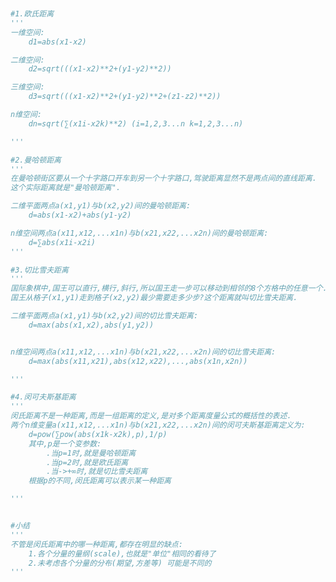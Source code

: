 
<BlogInfo id="6" title="4.常见的距离" author="白日梦想猿" pv=0 read_times=0 pre_cost_time="0分53秒" category="K近邻" tag_list="['K近邻']" create_time="2021.08.29 10:52:26" update_time="2021.09.01 11:00:16" />

```python


#1.欧氏距离
'''
一维空间:
    d1=abs(x1-x2)

二维空间:
    d2=sqrt(((x1-x2)**2+(y1-y2)**2))

三维空间:
    d3=sqrt(((x1-x2)**2+(y1-y2)**2+(z1-z2)**2))

n维空间:
    dn=sqrt(∑(x1i-x2k)**2) (i=1,2,3...n k=1,2,3...n)

'''

#2.曼哈顿距离
'''
在曼哈顿街区要从一个十字路口开车到另一个十字路口,驾驶距离显然不是两点间的直线距离.
这个实际距离就是"曼哈顿距离".

二维平面两点a(x1,y1)与b(x2,y2)间的曼哈顿距离:
    d=abs(x1-x2)+abs(y1-y2)

n维空间两点a(x11,x12,...x1n)与b(x21,x22,...x2n)间的曼哈顿距离:
    d=∑abs(x1i-x2i)
'''

#3.切比雪夫距离
'''
国际象棋中,国王可以直行,横行,斜行,所以国王走一步可以移动到相邻的8个方格中的任意一个.
国王从格子(x1,y1)走到格子(x2,y2)最少需要走多少步?这个距离就叫切比雪夫距离.

二维平面两点a(x1,y1)与b(x2,y2)间的切比雪夫距离:
    d=max(abs(x1,x2),abs(y1,y2))


n维空间两点a(x11,x12,...x1n)与b(x21,x22,...x2n)间的切比雪夫距离:
    d=max(abs(x11,x21),abs(x12,x22),...,abs(x1n,x2n))

'''

#4.闵可夫斯基距离
'''
闵氏距离不是一种距离,而是一组距离的定义,是对多个距离度量公式的概括性的表述.
两个n维变量a(x11,x12,...x1n)与b(x21,x22,...x2n)间的闵可夫斯基距离定义为:
    d=pow(∑pow(abs(x1k-x2k),p),1/p)
    其中,p是一个变参数:
        .当p=1时,就是曼哈顿距离
        .当p=2时,就是欧氏距离
        .当->+∞时,就是切比雪夫距离
    根据p的不同,闵氏距离可以表示某一种距离

'''


#小结
'''
不管是闵氏距离中的哪一种距离,都存在明显的缺点:
    1.各个分量的量纲(scale),也就是"单位"相同的看待了
    2.未考虑各个分量的分布(期望,方差等) 可能是不同的
'''
```

